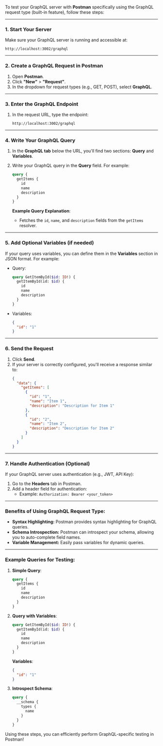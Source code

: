 To test your GraphQL server with **Postman** specifically using the GraphQL request type (built-in feature), follow these steps:

---

### 1. **Start Your Server**
Make sure your GraphQL server is running and accessible at:
```plaintext
http://localhost:3002/graphql
```

---

### 2. **Create a GraphQL Request in Postman**
1. Open **Postman**.
2. Click **"New"** > **"Request"**.
3. In the dropdown for request types (e.g., GET, POST), select **GraphQL**.

---

### 3. **Enter the GraphQL Endpoint**
1. In the request URL, type the endpoint:
   ```plaintext
   http://localhost:3002/graphql
   ```

---

### 4. **Write Your GraphQL Query**
1. In the **GraphQL tab** below the URL, you'll find two sections: **Query** and **Variables**.
2. Write your GraphQL query in the **Query** field. For example:
   ```graphql
   query {
     getItems {
       id
       name
       description
     }
   }
   ```

   **Example Query Explanation**:
   - Fetches the `id`, `name`, and `description` fields from the `getItems` resolver.

---

### 5. **Add Optional Variables (if needed)**
If your query uses variables, you can define them in the **Variables** section in JSON format. For example:
- Query:
  ```graphql
  query GetItemById($id: ID!) {
    getItemById(id: $id) {
      id
      name
      description
    }
  }
  ```
- Variables:
  ```json
  {
    "id": "1"
  }
  ```

---

### 6. **Send the Request**
1. Click **Send**.
2. If your server is correctly configured, you'll receive a response similar to:
   ```json
   {
     "data": {
       "getItems": [
         {
           "id": "1",
           "name": "Item 1",
           "description": "Description for Item 1"
         },
         {
           "id": "2",
           "name": "Item 2",
           "description": "Description for Item 2"
         }
       ]
     }
   }
   ```

---

### 7. **Handle Authentication (Optional)**
If your GraphQL server uses authentication (e.g., JWT, API Key):
1. Go to the **Headers** tab in Postman.
2. Add a header field for authentication:
   - Example: `Authorization: Bearer <your_token>`

---

### Benefits of Using GraphQL Request Type:
- **Syntax Highlighting:** Postman provides syntax highlighting for GraphQL queries.
- **Schema Introspection:** Postman can introspect your schema, allowing you to auto-complete field names.
- **Variable Management:** Easily pass variables for dynamic queries.

---

### Example Queries for Testing:
1. **Simple Query**:
   ```graphql
   query {
     getItems {
       id
       name
       description
     }
   }
   ```

2. **Query with Variables**:
   ```graphql
   query GetItemById($id: ID!) {
     getItemById(id: $id) {
       id
       name
       description
     }
   }
   ```
   **Variables**:
   ```json
   {
     "id": "1"
   }
   ```

3. **Introspect Schema**:
   ```graphql
   query {
     __schema {
       types {
         name
       }
     }
   }
   ```

Using these steps, you can efficiently perform GraphQL-specific testing in Postman!
